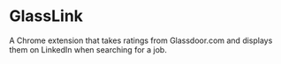# GlassLink
A Chrome extension that takes ratings from Glassdoor.com and displays them on LinkedIn when searching for a job.

